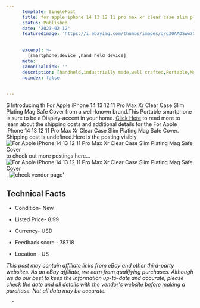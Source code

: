 ```yaml
---
      template: SinglePost
      title: for apple iphone 14 13 12 11 pro max xr clear case slim plating mag safe cover
      status: Published
      date: '2023-02-12'
      featuredImage: 'https://i.ebayimg.com/thumbs/images/g/q30AAOSww75j3CUB/s-l225.jpg'
       

      excerpt: >-
        [smartphone,device ,hand held device]
      meta:
      canonicalLink: ''
      description: [handheld,industrially made,well crafted,Portable,Mobile,Compact,Convenient,Lightweight,Maneuverable,Man-portable,Miniature,Carriable,Hand-held,Light,Holdable,Transportable,Mobile device,Pocket-sized,On-the-go,Wireless,Cordless,Compact size,Convenient size, smartphone,device ,hand held device]
      noindex: false
      

---
```

$
      Introducing th For Apple iPhone 14 13 12 11 Pro Max Xr Clear Case Slim Plating Mag Safe Cover from a well-known brand.This Portable smartphone is sure to be a Display-accent in your home. [Click Here](https://www.ebay.com/itm/165764042427?hash=item26984e8ebb%3Ag%3Aq30AAOSww75j3CUB&mkevt=1&mkcid=1&mkrid=711-53200-19255-0&campid=%253CePNCampaignId%253E&customid=%253CreferenceId%253E&toolid=10049) to read more to learn about the shipping costs and additional details for the For Apple iPhone 14 13 12 11 Pro Max Xr Clear Case Slim Plating Mag Safe Cover. Shipping cost is undefined.Here is the posting visibly ![For Apple iPhone 14 13 12 11 Pro Max Xr Clear Case Slim Plating Mag Safe Cover](https://i.ebayimg.com/thumbs/images/g/q30AAOSww75j3CUB/s-l225.jpg) to check out more postings here... ![For Apple iPhone 14 13 12 11 Pro Max Xr Clear Case Slim Plating Mag Safe Cover](https://i.ebayimg.com/images/g/q30AAOSww75j3CUB/s-l960.jpg), ![check vendor page](https://origin-galleryplus.ebayimg.com/ws/web/165764042427_2_0_1/225x225.jpg,https://origin-galleryplus.ebayimg.com/ws/web/165764042427_3_0_1/225x225.jpg,https://origin-galleryplus.ebayimg.com/ws/web/165764042427_4_0_1/225x225.jpg,https://origin-galleryplus.ebayimg.com/ws/web/165764042427_5_0_1/225x225.jpg,https://origin-galleryplus.ebayimg.com/ws/web/165764042427_6_0_1/225x225.jpg)'

      

 ## Technical Facts 



     
      

 - Condition- New 


      

 - Listed Price- 8.99 


      

 - Currency- USD 


      

 - Feedback score - 78718 


      

 - Location - US 


      
      

 *_This post may contain affiliate links from eBay and other third-party websites. As an eBay affiliate, we earn from qualifying purchases. Although we do our best to keep the information up-to-date and accurate, please check the date and all details with the vendor's website before making a purchase. Not all data may be accurate._*




      -

